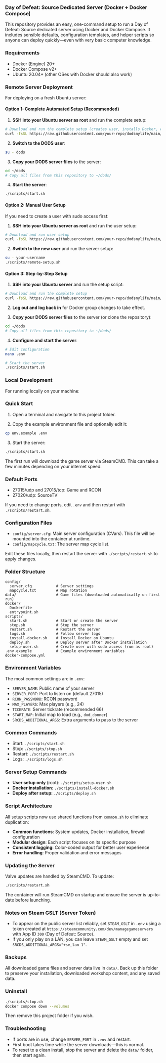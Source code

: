 ### Day of Defeat: Source Dedicated Server (Docker + Docker Compose)

This repository provides an easy, one-command setup to run a Day of Defeat: Source dedicated server using Docker and Docker Compose. It includes sensible defaults, configuration templates, and helper scripts so anyone can deploy quickly—even with very basic computer knowledge.

### Requirements
- Docker (Engine) 20+
- Docker Compose v2+
- Ubuntu 20.04+ (other OSes with Docker should also work)

### Remote Server Deployment
For deploying on a fresh Ubuntu server:

#### Option 1: Complete Automated Setup (Recommended)
1) **SSH into your Ubuntu server as root** and run the complete setup:
```bash
# Download and run the complete setup (creates user, installs Docker, configures everything)
curl -fsSL https://raw.githubusercontent.com/your-repo/dodsmylife/main/scripts/initial-server-setup.sh | bash
```

2) **Switch to the DODS user**:
```bash
su - dods
```

3) **Copy your DODS server files** to the server:
```bash
cd ~/dods
# Copy all files from this repository to ~/dods/
```

4) **Start the server**:
```bash
./scripts/start.sh
```

#### Option 2: Manual User Setup
If you need to create a user with sudo access first:

1) **SSH into your Ubuntu server as root** and run the user setup:
```bash
# Download and run user setup
curl -fsSL https://raw.githubusercontent.com/your-repo/dodsmylife/main/scripts/setup-user.sh | bash
```

2) **Switch to the new user** and run the server setup:
```bash
su - your-username
./scripts/remote-setup.sh
```

#### Option 3: Step-by-Step Setup
1) **SSH into your Ubuntu server** and run the setup script:
```bash
# Download and run the complete setup
curl -fsSL https://raw.githubusercontent.com/your-repo/dodsmylife/main/scripts/remote-setup.sh | bash
```

2) **Log out and log back in** for Docker group changes to take effect.

3) **Copy your DODS server files** to the server (or clone the repository):
```bash
cd ~/dods
# Copy all files from this repository to ~/dods/
```

4) **Configure and start the server**:
```bash
# Edit configuration
nano .env

# Start the server
./scripts/start.sh
```

### Local Development
For running locally on your machine:

### Quick Start
1) Open a terminal and navigate to this project folder.

2) Copy the example environment file and optionally edit it:
```bash
cp env.example .env
```

3) Start the server:
```bash
./scripts/start.sh
```

The first run will download the game server via SteamCMD. This can take a few minutes depending on your internet speed.

### Default Ports
- 27015/udp and 27015/tcp: Game and RCON
- 27020/udp: SourceTV

If you need to change ports, edit `.env` and then restart with `./scripts/restart.sh`.

### Configuration Files
- `config/server.cfg`: Main server configuration (CVars). This file will be mounted into the container at runtime.
- `config/mapcycle.txt`: The server map cycle list.

Edit these files locally, then restart the server with `./scripts/restart.sh` to apply changes.

### Folder Structure
```
config/
  server.cfg           # Server settings
  mapcycle.txt         # Map rotation
data/                  # Game files (downloaded automatically on first run)
docker/
  Dockerfile
  entrypoint.sh
scripts/
  start.sh             # Start or create the server
  stop.sh              # Stop the server
  restart.sh           # Restart the server
  logs.sh              # Follow server logs
  install-docker.sh    # Install Docker on Ubuntu
  deploy.sh            # Deploy server after Docker installation
  setup-user.sh        # Create user with sudo access (run as root)
.env.example           # Example environment variables
docker-compose.yml
```

### Environment Variables
The most common settings are in `.env`:
- `SERVER_NAME`: Public name of your server
- `SERVER_PORT`: Port to listen on (default 27015)
- `RCON_PASSWORD`: RCON password
- `MAX_PLAYERS`: Max players (e.g., 24)
- `TICKRATE`: Server tickrate (recommended 66)
- `START_MAP`: Initial map to load (e.g., `dod_donner`)
- `SRCDS_ADDITIONAL_ARGS`: Extra arguments to pass to the server

### Common Commands
- Start: `./scripts/start.sh`
- Stop: `./scripts/stop.sh`
- Restart: `./scripts/restart.sh`
- Logs: `./scripts/logs.sh`

### Server Setup Commands
- **User setup only** (root): `./scripts/setup-user.sh`
- **Docker installation**: `./scripts/install-docker.sh`
- **Deploy after setup**: `./scripts/deploy.sh`

### Script Architecture
All setup scripts now use shared functions from `common.sh` to eliminate duplication:
- **Common functions**: System updates, Docker installation, firewall configuration
- **Modular design**: Each script focuses on its specific purpose
- **Consistent logging**: Color-coded output for better user experience
- **Error handling**: Proper validation and error messages

### Updating the Server
Valve updates are handled by SteamCMD. To update:
```bash
./scripts/restart.sh
```
The container will run SteamCMD on startup and ensure the server is up-to-date before launching.

### Notes on Steam GSLT (Server Token)
- To appear on the public server list reliably, set `STEAM_GSLT` in `.env` using a token created at `https://steamcommunity.com/dev/managegameservers` with App ID `300` (Day of Defeat: Source).
- If you only play on a LAN, you can leave `STEAM_GSLT` empty and set `SRCDS_ADDITIONAL_ARGS="+sv_lan 1"`.

### Backups
All downloaded game files and server data live in `data/`. Back up this folder to preserve your installation, downloaded workshop content, and any saved data.

### Uninstall
```bash
./scripts/stop.sh
docker compose down --volumes
```
Then remove this project folder if you wish.

### Troubleshooting
- If ports are in use, change `SERVER_PORT` in `.env` and restart.
- First boot takes time while the server downloads—this is normal.
- To reset to a clean install, stop the server and delete the `data/` folder, then start again.


